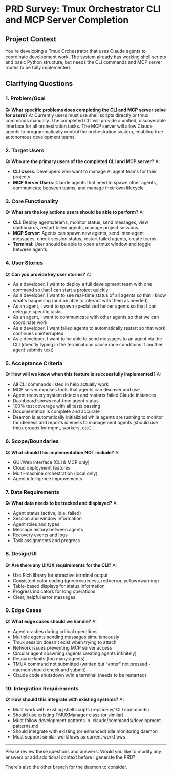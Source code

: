# PRD Survey: Tmux Orchestrator CLI and MCP Server Completion

## Project Context
You're developing a Tmux Orchestrator that uses Claude agents to coordinate development work. The system already has working shell scripts and basic Python structure, but needs the CLI commands and MCP server routes to be fully implemented.

## Clarifying Questions

### 1. Problem/Goal
**Q: What specific problems does completing the CLI and MCP server solve for users?**
A: Currently users must use shell scripts directly or tmux commands manually. The completed CLI will provide a unified, discoverable interface for all orchestration tasks. The MCP server will allow Claude agents to programmatically control the orchestration system, enabling true autonomous development teams.

### 2. Target Users
**Q: Who are the primary users of the completed CLI and MCP server?**
A:
- **CLI Users**: Developers who want to manage AI agent teams for their projects
- **MCP Server Users**: Claude agents that need to spawn other agents, communicate between teams, and manage their own lifecycle

### 3. Core Functionality
**Q: What are the key actions users should be able to perform?**
A:
- **CLI**: Deploy agents/teams, monitor status, send messages, view dashboards, restart failed agents, manage project sessions
- **MCP Server**: Agents can spawn new agents, send inter-agent messages, check session status, restart failed agents, create teams
- **Terminal**: User should be able to open a tmux window and toggle between agents

### 4. User Stories
**Q: Can you provide key user stories?**
A:
- As a developer, I want to deploy a full development team with one command so that I can start a project quickly
- As a developer, I want to see real-time status of all agents so that I know what's happening (and be able to interact with them as needed)
- As an agent, I want to spawn specialized helper agents so that I can delegate specific tasks
- As an agent, I want to communicate with other agents so that we can coordinate work
- As a developer, I want failed agents to automatically restart so that work continues uninterrupted
- As a developer, I want to be able to send messages to an agent via the CLI (directly typing in the terminal can cause race conditions if another agent submits text)

### 5. Acceptance Criteria
**Q: How will we know when this feature is successfully implemented?**
A:
- All CLI commands listed in help actually work
- MCP server exposes tools that agents can discover and use
- Agent recovery system detects and restarts failed Claude instances
- Dashboard shows real-time agent status
- 100% test coverage with all tests passing
- Documentation is complete and accurate
- Deamon is automatically initializied while agents are running to monitor for idleness and reports idleness to management agents (should use tmux groups for mgmt, workers, etc.)

### 6. Scope/Boundaries
**Q: What should this implementation NOT include?**
A:
- GUI/Web interface (CLI & MCP only)
- Cloud deployment features
- Multi-machine orchestration (local only)
- Agent intelligence improvements

### 7. Data Requirements
**Q: What data needs to be tracked and displayed?**
A:
- Agent status (active, idle, failed)
- Session and window information
- Agent roles and types
- Message history between agents
- Recovery events and logs
- Task assignments and progress

### 8. Design/UI
**Q: Are there any UI/UX requirements for the CLI?**
A:
- Use Rich library for attractive terminal output
- Consistent color coding (green=success, red=error, yellow=warning)
- Table-based displays for status information
- Progress indicators for long operations
- Clear, helpful error messages

### 9. Edge Cases
**Q: What edge cases should we handle?**
A:
- Agent crashes during critical operations
- Multiple agents sending messages simultaneously
- Tmux session doesn't exist when trying to attach
- Network issues preventing MCP server access
- Circular agent spawning (agents creating agents infinitely)
- Resource limits (too many agents)
- TMUX command not submitted (written but "enter" not pressed - daemon should check and submit)
- Claude code shutsdown w/in a terminal (needs to be restarted)

### 10. Integration Requirements
**Q: How should this integrate with existing systems?**
A:
- Must work with existing shell scripts (replace w/ CLI commands)
- Should use existing TMUXManager class (or similar)
- Must follow development patterns in .claude/commands/development-patterns.md
- Should integrate with existing (or enhanced) idle monitoring daemon
- Must support similar workflows as current workflows

---

Please review these questions and answers. Would you like to modify any answers or add additional context before I generate the PRD?

There's also the other branch for the daemon to consider.
